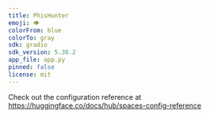 ```yaml
---
title: PhisHunter
emoji: 👁
colorFrom: blue
colorTo: gray
sdk: gradio
sdk_version: 5.38.2
app_file: app.py
pinned: false
license: mit
---
```


Check out the configuration reference at https://huggingface.co/docs/hub/spaces-config-reference
